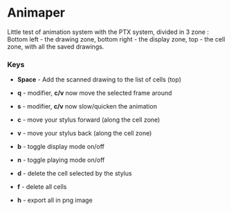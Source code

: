 
# Animaper

Little test of animation system with the PTX system, divided in 3 zone : Bottom left - the drawing zone, bottom right - the display zone, top - the cell zone, with all the saved drawings. 



### Keys
*   **Space** - Add the scanned drawing to the list of cells (top)

*   **q** - modifier, **c/v** now move the selected frame around
*   **s** - modifier, **c/v** now slow/quicken the animation


*   **c** - move your stylus forward (along the cell zone)
*   **v** - move your stylus back (along the cell zone)
*   **b** - toggle display mode on/off
*   **n** - toggle playing mode on/off

*   **d** - delete the cell selected by the stylus
*   **f** - delete all cells
*   **h** - export all in png image


